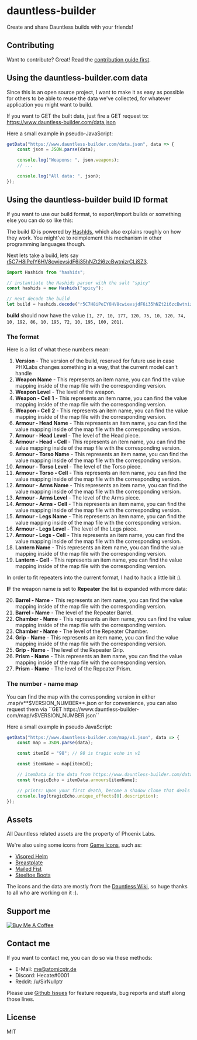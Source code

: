# dauntless-builder

Create and share Dauntless builds with your friends!

## Contributing

Want to contribute? Great! Read the [contribution guide first](CONTRIBUTING.md).

## Using the dauntless-builder.com data

Since this is an open source project, I want to make it as easy as possible for others to be able
to reuse the data we've collected, for whatever application you might want to build.

If you want to GET the built data, just fire a GET request to: https://www.dauntless-builder.com/data.json

Here a small example in pseudo-JavaScript:

```js
getData("https://www.dauntless-builder.com/data.json", data => {
    const json = JSON.parse(data);

    console.log("Weapons: ", json.weapons);
    // ...

    console.log("All data: ", json);
});
```

## Using the dauntless-builder build ID format

If you want to use our build format, to export/import builds or something else you can do so like this:

The build ID is powered by [HashIds](https://hashids.org/), which also explains roughly on how they work. You might've
to reimplement this mechanism in other programming languages though.

Next lets take a build, lets say [r5C7H8iPeIY6HV8cwievsjdF6i35hNZt2i6zcBwtnizrCLjSZ3](https://www.dauntless-builder.com/b/r5C7H8iPeIY6HV8cwievsjdF6i35hNZt2i6zcBwtnizrCLjSZ3).

```js
import Hashids from "hashids";

// instantiate the Hashids parser with the salt "spicy"
const hashids = new Hashids("spicy");

// next decode the build
let build = hashids.decode("r5C7H8iPeIY6HV8cwievsjdF6i35hNZt2i6zcBwtnizrCLjSZ3");
```

**build** should now have the value ``[1, 27, 10, 177, 120, 75, 10, 120, 74, 10, 192, 86, 10, 195, 72, 10, 195, 100, 201]``.

### The format

Here is a list of what these numbers mean:

1. **Version** - The version of the build, reserved for future use in case PHXLabs changes something in a way, that the current model can't handle
2. **Weapon Name** - This represents an item name, you can find the value mapping inside of the map file with the corresponding version.
3. **Weapon Level** - The level of the weapon.
4. **Weapon - Cell 1** - This represents an item name, you can find the value mapping inside of the map file with the corresponding version.
5. **Weapon - Cell 2** - This represents an item name, you can find the value mapping inside of the map file with the corresponding version.
6. **Armour - Head Name** - This represents an item name, you can find the value mapping inside of the map file with the corresponding version.
7. **Armour - Head Level** - The level of the Head piece.
8. **Armour - Head - Cell** - This represents an item name, you can find the value mapping inside of the map file with the corresponding version.
9. **Armour - Torso Name** - This represents an item name, you can find the value mapping inside of the map file with the corresponding version.
10. **Armour - Torso Level** - The level of the Torso piece.
11. **Armour - Torso - Cell** - This represents an item name, you can find the value mapping inside of the map file with the corresponding version.
12. **Armour - Arms Name** - This represents an item name, you can find the value mapping inside of the map file with the corresponding version.
13. **Armour - Arms Level** - The level of the Arms piece.
14. **Armour - Arms - Cell** - This represents an item name, you can find the value mapping inside of the map file with the corresponding version.
15. **Armour - Legs Name** - This represents an item name, you can find the value mapping inside of the map file with the corresponding version.
16. **Armour - Legs Level** - The level of the Legs piece.
17. **Armour - Legs - Cell** - This represents an item name, you can find the value mapping inside of the map file with the corresponding version.
18. **Lantern Name** - This represents an item name, you can find the value mapping inside of the map file with the corresponding version.
19. **Lantern - Cell** - This represents an item name, you can find the value mapping inside of the map file with the corresponding version.

In order to fit repeaters into the current format, I had to hack a little bit :).

**IF** the weapon name is set to **Repeater** the list is expanded with more data:

20. **Barrel - Name** - This represents an item name, you can find the value mapping inside of the map file with the corresponding version.
21. **Barrel - Name** - The level of the Repeater Barrel.
22. **Chamber - Name** - This represents an item name, you can find the value mapping inside of the map file with the corresponding version.
23. **Chamber - Name** - The level of the Repeater Chamber.
24. **Grip - Name** - This represents an item name, you can find the value mapping inside of the map file with the corresponding version.
25. **Grip - Name** - The level of the Repeater Grip.
26. **Prism - Name** - This represents an item name, you can find the value mapping inside of the map file with the corresponding version.
27. **Prism - Name** - The level of the Repeater Prism.

### The number - name map

You can find the map with the corresponding version in either .map/v**$VERSION_NUMBER**.json or for convenience, you can also
request them via ``GET https://www.dauntless-builder-com/map/v$VERSION_NUMBER.json``

Here a small example in pseudo JavaScript:

```js
getData("https://www.dauntless-builder.com/map/v1.json", data => {
    const map = JSON.parse(data);

    const itemId = "98"; // 98 is tragic echo in v1

    const itemName = map[itemId];

    // itemData is the data from https://www.dauntless-builder.com/data.json
    const tragicEcho = itemData.armours[itemName];

    // prints: Upon your first death, become a shadow clone that deals 100% increased damage for 15 seconds.
    console.log(tragicEcho.unique_effects[0].description);
});
```

## Assets

All Dauntless related assets are the property of Phoenix Labs.

We're also using some icons from [Game Icons](https://game-icons.net/), such as:

* [Visored Helm](/assets/icons/general/Head.png)
* [Breastplate](/assets/icons/general/Torso.png)
* [Mailed Fist](/assets/icons/general/Arms.png)
* [Steeltoe Boots](/assets/icons/general/Legs.png)

The icons and the data are mostly from the [Dauntless Wiki](https://dauntless.gamepedia.com/Dauntless_Wiki), so huge thanks
to all who are working on it :).

## Support me

<a href="https://www.buymeacoffee.com/atomicptr" target="_blank"><img src="https://www.buymeacoffee.com/assets/img/custom_images/orange_img.png" alt="Buy Me A Coffee" style="height: auto !important;width: auto !important;" ></a>

## Contact me

If you want to contact me, you can do so via these methods:

* E-Mail: me@atomicptr.de
* Discord: Hecate#0001
* Reddit: /u/SirNullptr

Please use [Github Issues](https://github.com/atomicptr/dauntless-builder/issues) for feature requests, bug reports and stuff along those lines.

## License

MIT
